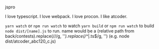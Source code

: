 jspro

I love typescript.
I love webpack.
I love procon.
I like atcoder.

`yarn watch` or `npm run watch` to watch
`yarn build` or `npm run watch` to build
`node dist/[name].js` to run. name would be a (relative path from back/contests).replace(/\//g, '_').replace(/^_|\.ts$/g, '')
(e.g. node dist/atcoder_abc120_c.js)
